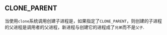 ## CLONE_PARENT

当使用`clone`系统调用创建子进程是，如果指定了`CLONE_PARENT`，则创建的子进程的父进程是调用者的父进程，新进程与创建它的进程成了`兄弟`而不是`父子`.
